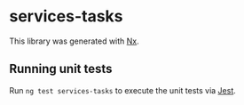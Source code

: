 # services-tasks

This library was generated with [Nx](https://nx.dev).

## Running unit tests

Run `ng test services-tasks` to execute the unit tests via [Jest](https://jestjs.io).
